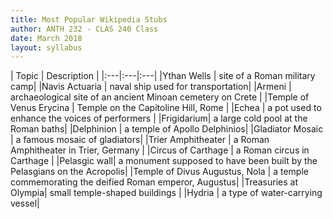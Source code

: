 ```yaml
---
title: Most Popular Wikipedia Stubs
author: ANTH 232 - CLAS 240 Class
date: March 2018
layout: syllabus
---
```


| Topic | Description |
|:---|:---|:---|
|Ythan Wells | site of a Roman military camp|
|Navis Actuaria | naval ship used for transportation|
|Armeni | archaeological site of an ancient Minoan cemetery on Crete |
|Temple of Venus Erycina | Temple on the Capitoline Hill, Rome |
|Echea | a pot used to enhance the voices of performers |
|Frigidarium| a large cold pool at the Roman baths|
|Delphinion | a temple of Apollo Delphinios|
|Gladiator Mosaic | a famous mosaic of gladiators|
|Trier Amphitheater | a Roman Amphitheater in Trier, Germany |
|Circus of Carthage | a Roman circus in Carthage |
|Pelasgic wall| a monument supposed to have been built by the Pelasgians on the Acropolis|
|Temple of Divus Augustus, Nola | a temple commemorating the deified Roman emperor, Augustus|
|Treasuries at Olympia| small temple-shaped buildings |
|Hydria | a type of water-carrying vessel|
